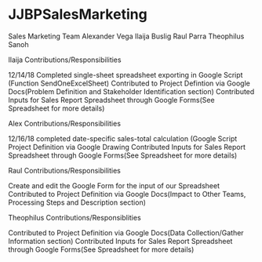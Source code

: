 # JJBPSalesMarketing

Sales Marketing Team
Alexander Vega
Ilaija Buslig
Raul Parra
Theophilus Sanoh

Ilaija Contributions/Responsibilities

12/14/18 Completed single-sheet spreadsheet exporting in Google Script (Function SendOneExcelSheet)
Contributed to Project Defintion via Google Docs(Problem Definition and Stakeholder Identification section)
Contributed Inputs for Sales Report Spreadsheet through Google Forms(See Spreadsheet for more details)

Alex Contributions/Responsibilities 

12/16/18 completed date-specific sales-total calculation (Google Script
Project Definition via Google Drawing
Contributed Inputs for Sales Report Spreadsheet through Google Forms(See Spreadsheet for more details)


Raul Contributions/Responsibilities

Create and edit the Google Form for the input of our Spreadsheet
Contributed to Project Definition via Google Docs(Impact to Other Teams, Processing Steps and Description section)

Theophilus Contributions/Responsiblities

Contributed to Project Definition via Google Docs(Data Collection/Gather Information section)
Contributed Inputs for Sales Report Spreadsheet through Google Forms(See Spreadsheet for more details)
